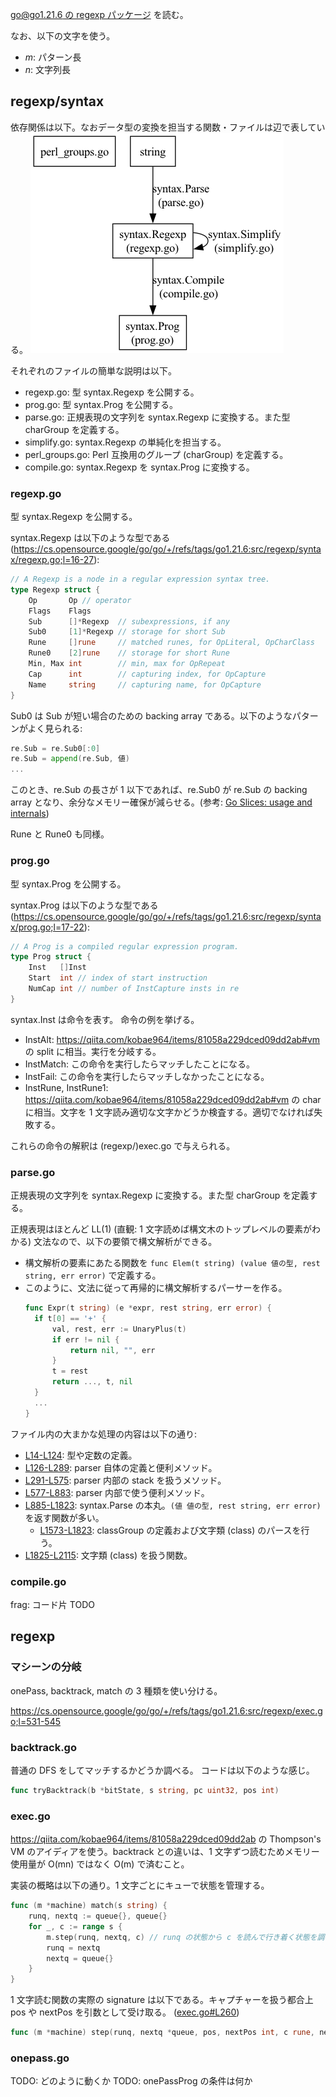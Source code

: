 [go@go1.21.6 の regexp パッケージ](https://pkg.go.dev/regexp@go1.21.6) を読む。

なお、以下の文字を使う。

- $m$: パターン長
- $n$: 文字列長

## regexp/syntax
依存関係は以下。なおデータ型の変換を担当する関数・ファイルは辺で表している。
![./go-regexp-syntax-dep.png](./go-regexp-syntax-dep.png)

それぞれのファイルの簡単な説明は以下。

- regexp.go: 型 syntax.Regexp を公開する。
- prog.go: 型 syntax.Prog を公開する。
- parse.go: 正規表現の文字列を syntax.Regexp に変換する。また型 charGroup を定義する。
- simplify.go: syntax.Regexp の単純化を担当する。
- perl_groups.go: Perl 互換用のグループ (charGroup) を定義する。
- compile.go: syntax.Regexp を syntax.Prog に変換する。

### regexp.go
型 syntax.Regexp を公開する。

syntax.Regexp は以下のような型である (https://cs.opensource.google/go/go/+/refs/tags/go1.21.6:src/regexp/syntax/regexp.go;l=16-27):
```go
// A Regexp is a node in a regular expression syntax tree.
type Regexp struct {
	Op       Op // operator
	Flags    Flags
	Sub      []*Regexp  // subexpressions, if any
	Sub0     [1]*Regexp // storage for short Sub
	Rune     []rune     // matched runes, for OpLiteral, OpCharClass
	Rune0    [2]rune    // storage for short Rune
	Min, Max int        // min, max for OpRepeat
	Cap      int        // capturing index, for OpCapture
	Name     string     // capturing name, for OpCapture
}
```

Sub0 は Sub が短い場合のための backing array である。以下のようなパターンがよく見られる:
```go
re.Sub = re.Sub0[:0]
re.Sub = append(re.Sub, 値)
...
```
このとき、re.Sub の長さが 1 以下であれば、re.Sub0 が re.Sub の backing array となり、余分なメモリー確保が減らせる。(参考: [Go Slices: usage and internals](https://go.dev/blog/slices-intro))

Rune と Rune0 も同様。

### prog.go

型 syntax.Prog を公開する。

syntax.Prog は以下のような型である (https://cs.opensource.google/go/go/+/refs/tags/go1.21.6:src/regexp/syntax/prog.go;l=17-22):
```go
// A Prog is a compiled regular expression program.
type Prog struct {
	Inst   []Inst
	Start  int // index of start instruction
	NumCap int // number of InstCapture insts in re
}
```

syntax.Inst は命令を表す。
命令の例を挙げる。
- InstAlt: https://qiita.com/kobae964/items/81058a229dced09dd2ab#vm の split に相当。実行を分岐する。
- InstMatch: この命令を実行したらマッチしたことになる。
- InstFail: この命令を実行したらマッチしなかったことになる。
- InstRune, InstRune1: https://qiita.com/kobae964/items/81058a229dced09dd2ab#vm の char に相当。文字を 1 文字読み適切な文字かどうか検査する。適切でなければ失敗する。

これらの命令の解釈は (regexp/)exec.go で与えられる。

### parse.go
正規表現の文字列を syntax.Regexp に変換する。また型 charGroup を定義する。

正規表現はほとんど LL(1) (直観: 1 文字読めば構文木のトップレベルの要素がわかる) 文法なので、以下の要領で構文解析ができる。

- 構文解析の要素にあたる関数を `func Elem(t string) (value 値の型, rest string, err error)` で定義する。
- このように、文法に従って再帰的に構文解析するパーサーを作る。
  ```go
  func Expr(t string) (e *expr, rest string, err error) {
  	if t[0] == '+' {
  		val, rest, err := UnaryPlus(t)
  		if err != nil {
  			return nil, "", err
  		}
  		t = rest
  		return ..., t, nil
  	}
  	...
  }
  ```

ファイル内の大まかな処理の内容は以下の通り:

- [L14-L124](https://cs.opensource.google/go/go/+/refs/tags/go1.21.6:src/regexp/syntax/parse.go;l=14-124): 型や定数の定義。
- [L126-L289](https://cs.opensource.google/go/go/+/refs/tags/go1.21.6:src/regexp/syntax/parse.go;l=126-289): parser 自体の定義と便利メソッド。
- [L291-L575](https://cs.opensource.google/go/go/+/refs/tags/go1.21.6:src/regexp/syntax/parse.go;l=291-575): parser 内部の stack を扱うメソッド。
- [L577-L883](https://cs.opensource.google/go/go/+/refs/tags/go1.21.6:src/regexp/syntax/parse.go;l=577-883): parser 内部で使う便利メソッド。
- [L885-L1823](https://cs.opensource.google/go/go/+/refs/tags/go1.21.6:src/regexp/syntax/parse.go;l=885-1823): syntax.Parse の本丸。`(値 値の型, rest string, err error)` を返す関数が多い。
  - [L1573-L1823](https://cs.opensource.google/go/go/+/refs/tags/go1.21.6:src/regexp/syntax/parse.go;l=1573-1823): classGroup の定義および文字類 (class) のパースを行う。
- [L1825-L2115](https://cs.opensource.google/go/go/+/refs/tags/go1.21.6:src/regexp/syntax/parse.go;l=1825-2115): 文字類 (class) を扱う関数。

### compile.go
frag: コード片
TODO

## regexp
### マシーンの分岐
onePass, backtrack, match の 3 種類を使い分ける。

https://cs.opensource.google/go/go/+/refs/tags/go1.21.6:src/regexp/exec.go;l=531-545
### backtrack.go
普通の DFS をしてマッチするかどうか調べる。
コードは以下のような感じ。
```go
func tryBacktrack(b *bitState, s string, pc uint32, pos int)
```

### exec.go
https://qiita.com/kobae964/items/81058a229dced09dd2ab の Thompson's VM のアイディアを使う。backtrack との違いは、1 文字ずつ読むためメモリー使用量が O(mn) ではなく O(m) で済むこと。

実装の概略は以下の通り。1 文字ごとにキューで状態を管理する。
```go
func (m *machine) match(s string) {
	runq, nextq := queue{}, queue{}
	for _, c := range s {
		m.step(runq, nextq, c) // runq の状態から c を読んで行き着く状態を調べ、nextq に入れる。
		runq = nextq
		nextq = queue{}
	}
}
```

1 文字読む関数の実際の signature は以下である。キャプチャーを扱う都合上 pos や nextPos を引数として受け取る。
([exec.go#L260](https://cs.opensource.google/go/go/+/refs/tags/go1.21.6:src/regexp/exec.go;l=260))
```go
func (m *machine) step(runq, nextq *queue, pos, nextPos int, c rune, nextCond *lazyFlag)
```

### onepass.go
TODO: どのように動くか
TODO: onePassProg の条件は何か
